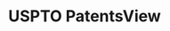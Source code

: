 ---
layout: default
bigquery: https://console.cloud.google.com/bigquery?p=patents-public-data&d=patentsview&page=dataset
citation: Attribution should be given to PatentsView for use, distribution, or derivative
  works.
code: https://github.com/CSSIP-AIR/PatentsView-Code-Snippets/
contributors: USPTO
cost: None
description: 'PatentsView includes US patent data including raw data (summaries, applications,
  pregrant applications), disambugations of inventors and assignees, and inventor
  gender estimates.  Also foreign priority data, # of figures and sheets, and government
  interest statements.'
documentation: https://patentsview.org/query/builder-faqs
last_edit: 04/08/2022, 01:57:03
location: https://patentsview.org/
maintained_by: USPTO
record_creation_timestamp: 12/2/2020 17:20:46
schema_fields:
- ipc_version_indicator
- variety
- level_three
- applicant_type
- date
- lapse_of_patent
- withdrawn
- main_group
- f371_date
- latlong
- rawinventor_id
- group_id
- num_figures
- level_one
- name
- field_id
- rawassignee_id
- patent_id
- subclass
- id
- number
- country_transformed
- group
- longitude
- disamb_inventor_id_20170808
- classification_data_source
- ipc_class
- category
- term_grant
- doc_type
- subgroup_id
- organization_id
- disamb_inventor_id_20191008
- disamb_inventor_id_20181127
- disamb_inventor_id_20171226
- title
- section
- publication_number
- latitude
- organization
- term_disclaimer
- subclass_id
- designation
- doctype
- disamb_inventor_id_20201229
- state_fips
- disamb_inventor_id_20190312
- sequence
- field_title
- subcategory_id
- male
- disamb_inventor_id_20200630
- lname
- num_claims
- disamb_assignee_id_20191231
- disamb_inventor_id_20200929
- sector_title
- disclaimer_date
- dependent
- term_extension
- num_sheets
- _102_date
- status
- disamb_inventor_id_20190820
- name_first
- disamb_assignee_id_20190820
- length
- disamb_assignee_id_20191008
- disamb_inventor_id_20191231
- relkind
- disamb_inventor_id_20200331
- series_code
- disamb_assignee_id_20200331
- kind
- reldocno
- section_id
- num
- level_two
- disamb_assignee_id_20200929
- citation_id
- county
- subgroup
- classification_value
- city
- text
- symbol_position
- filename
- disamb_assignee_id_20181127
- rel_id
- contract_award_number
- male_flag
- gi_statement
- inventor_id
- mainclass_id
- application_id
- latin_name
- deceased
- classification_status
- disamb_inventor_id_20171003
- attribution_status
- action_date
- _371_date
- role
- classification_level
- type
- location_id
- lawyer_id
- country
- disamb_inventor_id_20170307
- disamb_inventor_id_20180528
- state
- name_last
- rawlocation_id
- abstract
- fname
- subsection_id
- disamb_assignee_id_20190312
- exemplary
- f102_date
- rule_47
- county_fips
- disamb_assignee_id_20200630
- category_id
- uuid
- assignee_id
shortname: patentsview
tags:
- disambiguation
- United States
- gender
terms_of_use: Creative Commons Attribution 4.0 International License.
timeframe: 1963-1999
title: USPTO PatentsView
uuid: cf1780b1-e265-4e49-8d1d-83b9cfe0fd9a
---